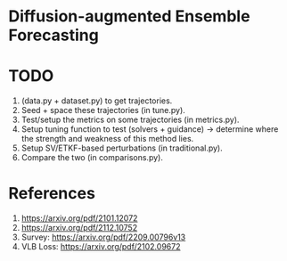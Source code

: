 # Diffusion-augmented Ensemble Forecasting

# TODO
1. (data.py + dataset.py) to get trajectories.
2. Seed + space these trajectories (in tune.py).
3. Test/setup the metrics on some trajectories (in metrics.py).
3. Setup tuning function to test (solvers + guidance) -> determine where the strength and weakness of this method lies.
4. Setup SV/ETKF-based perturbations (in traditional.py).
5. Compare the two (in comparisons.py).

# References
1. https://arxiv.org/pdf/2101.12072
2. https://arxiv.org/pdf/2112.10752
3. Survey: https://arxiv.org/pdf/2209.00796v13
4. VLB Loss: https://arxiv.org/pdf/2102.09672
